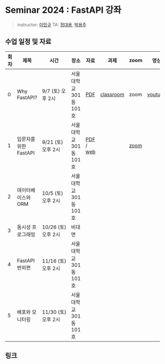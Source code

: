 # Seminar 2024 : FastAPI 강좌

> instructor: [이민규](@minkyu97)
> TA: [정대용](@GanziDaeyong), [박용주](@tomatozoo)

## 수업 일정 및 자료

| 회차 | 제목                  | 시간                 | 장소                   | 자료                         | 과제                                              | zoom                                         | 영상                                                     |
| ---- | --------------------- | -------------------- | ---------------------- | ---------------------------- | ------------------------------------------------- | -------------------------------------------- | -------------------------------------------------------- |
| 0    | Why FastAPI?          | 9/7 (토) 오후 2시    | 서울대학교 301동 101호 | [PDF](./seminar0/seminar_0.pdf) | [classroom](https://classroom.github.com/a/ODvHhyWA) | zoom                                         | [youtube](https://youtu.be/aWKoysOL848?si=PAk9YSpBOsn_TQUk) |
| 1    | 입문자를 위한 FastAPI | 9/21 (토) 오후 2시  | 서울대학교 301동 101호 | [PDF](./seminar1/seminar_1.pdf) / [web](https://minkyu97.github.io/fastapi-seminar-presentation/decks/seminar1/) |                                                   | [zoom](https://snu-ac-kr.zoom.us/j/81310366354) |                                                          |
| 2    | 데이터베이스와 ORM    | 10/5 (토) 오후 2시  | 서울대학교 301동 101호 |                              |                                                   |                                              |                                                          |
| 3    | 동시성 프로그래밍     | 10/26 (토) 오후 2시  | 비대면                 |                              |                                                   |                                              |                                                          |
| 4    | FastAPI 번외편        | 11/16 (토) 오후 2시  | 서울대학교 301동 101호 |                              |                                                   |                                              |                                                          |
| 5    | 배포와 모니터링       | 11/30 (토) 오후 2시 | 서울대학교 301동 101호 |                              |                                                   |                                              |                                                          |

## 링크
